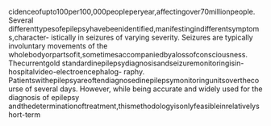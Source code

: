 cidenceofupto100per100,000peopleperyear,affectingover70millionpeople. Several
differenttypesofepilepsyhavebeenidentified,manifestingindifferentsymptoms,character-
istically in seizures of varying severity. Seizures are typically involuntary movements of the
wholebodyorpartsofit,sometimesaccompaniedbyalossofconsciousness. Thecurrentgold
standardinepilepsydiagnosisandseizuremonitoringisin-hospitalvideo-electroencephalog-
raphy. Patientswithepilepsyareoftendiagnosedinepilepsymonitoringunitsoverthecourse
of several days. However, while being accurate and widely used for the diagnosis of epilepsy
andthedeterminationoftreatment,thismethodologyisonlyfeasibleinrelativelyshort-term